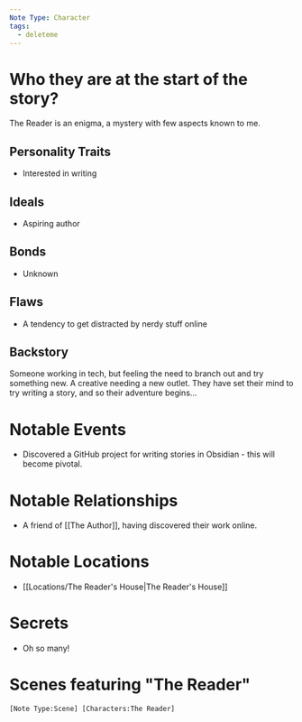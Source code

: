 ```yaml
---
Note Type: Character
tags:
  - deleteme
---
```

# Who they are at the start of the story?

The Reader is an enigma, a mystery with few aspects known to me.

## Personality Traits

- Interested in writing

## Ideals

- Aspiring author

## Bonds

- Unknown

## Flaws

- A tendency to get distracted by nerdy stuff online

## Backstory

Someone working in tech, but feeling the need to branch out and try something new. A creative needing a new outlet. They have set their mind to try writing a story, and so their adventure begins...

# Notable Events

- Discovered a GitHub project for writing stories in Obsidian - this will become pivotal.

# Notable Relationships

- A friend of [[The Author]], having discovered their work online.

# Notable Locations

- [[Locations/The Reader's House|The Reader's House]]

# Secrets

- Oh so many!

# Scenes featuring "The Reader"

```query
[Note Type:Scene] [Characters:The Reader]
```
